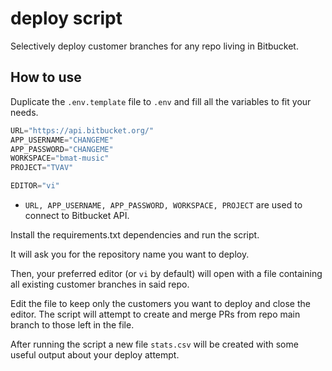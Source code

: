 # deploy script

Selectively deploy customer branches for any repo living in Bitbucket.

## How to use

Duplicate the `.env.template` file to `.env` and fill all the variables to fit your needs.

```python
URL="https://api.bitbucket.org/"
APP_USERNAME="CHANGEME"
APP_PASSWORD="CHANGEME"
WORKSPACE="bmat-music"
PROJECT="TVAV"

EDITOR="vi"
```

- `URL, APP_USERNAME, APP_PASSWORD, WORKSPACE, PROJECT` are used to connect to Bitbucket API.

Install the requirements.txt dependencies and run the script.

It will ask you for the repository name you want to deploy.

Then, your preferred editor (or `vi` by default) will open with a file containing all existing customer branches
in said repo.

Edit the file to keep only the customers you want to deploy and close the editor. The script will attempt to
create and merge PRs from repo main branch to those left in the file.

After running the script a new file `stats.csv` will be created with some useful output about your deploy attempt.
